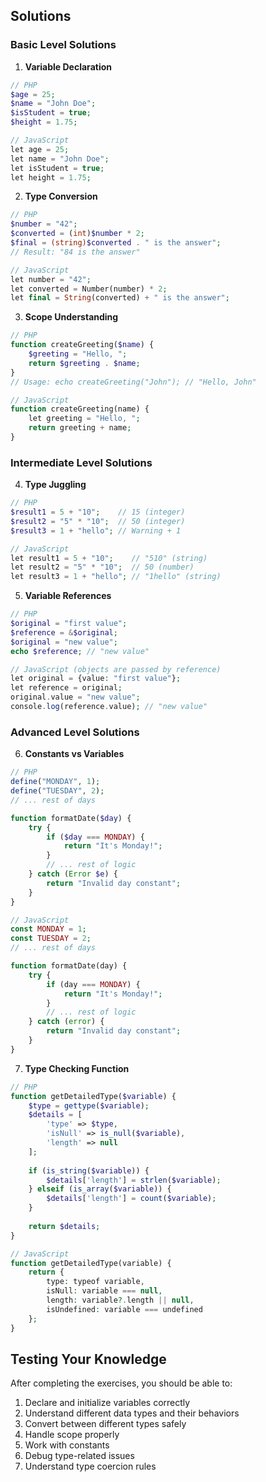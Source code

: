 ## Solutions

### Basic Level Solutions

1. **Variable Declaration**
```php
// PHP
$age = 25;
$name = "John Doe";
$isStudent = true;
$height = 1.75;

// JavaScript
let age = 25;
let name = "John Doe";
let isStudent = true;
let height = 1.75;
```

2. **Type Conversion**
```php
// PHP
$number = "42";
$converted = (int)$number * 2;
$final = (string)$converted . " is the answer";
// Result: "84 is the answer"

// JavaScript
let number = "42";
let converted = Number(number) * 2;
let final = String(converted) + " is the answer";
```

3. **Scope Understanding**
```php
// PHP
function createGreeting($name) {
    $greeting = "Hello, ";
    return $greeting . $name;
}
// Usage: echo createGreeting("John"); // "Hello, John"

// JavaScript
function createGreeting(name) {
    let greeting = "Hello, ";
    return greeting + name;
}
```

### Intermediate Level Solutions

4. **Type Juggling**
```php
// PHP
$result1 = 5 + "10";    // 15 (integer)
$result2 = "5" * "10";  // 50 (integer)
$result3 = 1 + "hello"; // Warning + 1

// JavaScript
let result1 = 5 + "10";    // "510" (string)
let result2 = "5" * "10";  // 50 (number)
let result3 = 1 + "hello"; // "1hello" (string)
```

5. **Variable References**
```php
// PHP
$original = "first value";
$reference = &$original;
$original = "new value";
echo $reference; // "new value"

// JavaScript (objects are passed by reference)
let original = {value: "first value"};
let reference = original;
original.value = "new value";
console.log(reference.value); // "new value"
```

### Advanced Level Solutions

6. **Constants vs Variables**
```php
// PHP
define("MONDAY", 1);
define("TUESDAY", 2);
// ... rest of days

function formatDate($day) {
    try {
        if ($day === MONDAY) {
            return "It's Monday!";
        }
        // ... rest of logic
    } catch (Error $e) {
        return "Invalid day constant";
    }
}

// JavaScript
const MONDAY = 1;
const TUESDAY = 2;
// ... rest of days

function formatDate(day) {
    try {
        if (day === MONDAY) {
            return "It's Monday!";
        }
        // ... rest of logic
    } catch (error) {
        return "Invalid day constant";
    }
}
```

7. **Type Checking Function**
```php
// PHP
function getDetailedType($variable) {
    $type = gettype($variable);
    $details = [
        'type' => $type,
        'isNull' => is_null($variable),
        'length' => null
    ];
    
    if (is_string($variable)) {
        $details['length'] = strlen($variable);
    } elseif (is_array($variable)) {
        $details['length'] = count($variable);
    }
    
    return $details;
}

// JavaScript
function getDetailedType(variable) {
    return {
        type: typeof variable,
        isNull: variable === null,
        length: variable?.length || null,
        isUndefined: variable === undefined
    };
}
```

## Testing Your Knowledge

After completing the exercises, you should be able to:
1. Declare and initialize variables correctly
2. Understand different data types and their behaviors
3. Convert between different types safely
4. Handle scope properly
5. Work with constants
6. Debug type-related issues
7. Understand type coercion rules
